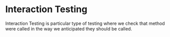 # Interaction Testing

Interaction Testing is particular type of testing where we check that method were called in the way we anticipated they should be called.

